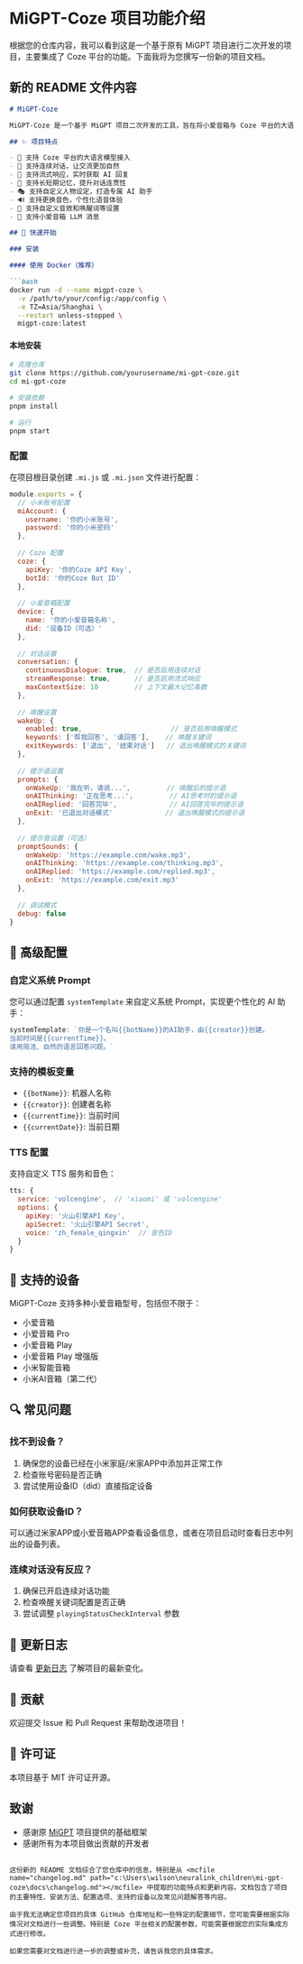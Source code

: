 # MiGPT-Coze 项目功能介绍

根据您的仓库内容，我可以看到这是一个基于原有 MiGPT 项目进行二次开发的项目，主要集成了 Coze 平台的功能。下面我将为您撰写一份新的项目文档。

## 新的 README 文件内容

```markdown:c:\Users\wilson\neuralink_children\mi-gpt-coze\README.md
# MiGPT-Coze

MiGPT-Coze 是一个基于 MiGPT 项目二次开发的工具，旨在将小爱音箱与 Coze 平台的大语言模型能力相结合，让您的小爱音箱变得更加智能。

## ✨ 项目特点

- 🤖 支持 Coze 平台的大语言模型接入
- 🔄 支持连续对话，让交流更加自然
- 💬 支持流式响应，实时获取 AI 回复
- 🧠 支持长短期记忆，提升对话连贯性
- 🎭 支持自定义人物设定，打造专属 AI 助手
- 🔊 支持更换音色，个性化语音体验
- 🎵 支持自定义音效和唤醒词等设置
- 📱 支持小爱音箱 LLM 消息

## 🚀 快速开始

### 安装

#### 使用 Docker（推荐）

```bash
docker run -d --name migpt-coze \
  -v /path/to/your/config:/app/config \
  -e TZ=Asia/Shanghai \
  --restart unless-stopped \
  migpt-coze:latest
```

#### 本地安装

```bash
# 克隆仓库
git clone https://github.com/yourusername/mi-gpt-coze.git
cd mi-gpt-coze

# 安装依赖
pnpm install

# 运行
pnpm start
```

### 配置

在项目根目录创建 `.mi.js` 或 `.mi.json` 文件进行配置：

```javascript
module.exports = {
  // 小米账号配置
  miAccount: {
    username: '你的小米账号',
    password: '你的小米密码'
  },
  
  // Coze 配置
  coze: {
    apiKey: '你的Coze API Key',
    botId: '你的Coze Bot ID'
  },
  
  // 小爱音箱配置
  device: {
    name: '你的小爱音箱名称',
    did: '设备ID（可选）'
  },
  
  // 对话设置
  conversation: {
    continuousDialogue: true,  // 是否启用连续对话
    streamResponse: true,      // 是否启用流式响应
    maxContextSize: 10         // 上下文最大记忆条数
  },
  
  // 唤醒设置
  wakeUp: {
    enabled: true,                      // 是否启用唤醒模式
    keywords: ['帮我回答', '请回答'],    // 唤醒关键词
    exitKeywords: ['退出', '结束对话']   // 退出唤醒模式的关键词
  },
  
  // 提示语设置
  prompts: {
    onWakeUp: '我在听，请说...',         // 唤醒后的提示语
    onAIThinking: '正在思考...',         // AI思考时的提示语
    onAIReplied: '回答完毕',             // AI回答完毕的提示语
    onExit: '已退出对话模式'             // 退出唤醒模式的提示语
  },
  
  // 提示音设置（可选）
  promptSounds: {
    onWakeUp: 'https://example.com/wake.mp3',
    onAIThinking: 'https://example.com/thinking.mp3',
    onAIReplied: 'https://example.com/replied.mp3',
    onExit: 'https://example.com/exit.mp3'
  },
  
  // 调试模式
  debug: false
}
```

## 🔧 高级配置

### 自定义系统 Prompt

您可以通过配置 `systemTemplate` 来自定义系统 Prompt，实现更个性化的 AI 助手：

```javascript
systemTemplate: `你是一个名叫{{botName}}的AI助手，由{{creator}}创建。
当前时间是{{currentTime}}。
请用简洁、自然的语言回答问题。`
```

### 支持的模板变量

- `{{botName}}`: 机器人名称
- `{{creator}}`: 创建者名称
- `{{currentTime}}`: 当前时间
- `{{currentDate}}`: 当前日期

### TTS 配置

支持自定义 TTS 服务和音色：

```javascript
tts: {
  service: 'volcengine',  // 'xiaomi' 或 'volcengine'
  options: {
    apiKey: '火山引擎API Key',
    apiSecret: '火山引擎API Secret',
    voice: 'zh_female_qingxin'  // 音色ID
  }
}
```

## 📱 支持的设备

MiGPT-Coze 支持多种小爱音箱型号，包括但不限于：

- 小爱音箱
- 小爱音箱 Pro
- 小爱音箱 Play
- 小爱音箱 Play 增强版
- 小米智能音箱
- 小米AI音箱（第二代）

## 🔍 常见问题

### 找不到设备？

1. 确保您的设备已经在小米家庭/米家APP中添加并正常工作
2. 检查账号密码是否正确
3. 尝试使用设备ID（did）直接指定设备

### 如何获取设备ID？

可以通过米家APP或小爱音箱APP查看设备信息，或者在项目启动时查看日志中列出的设备列表。

### 连续对话没有反应？

1. 确保已开启连续对话功能
2. 检查唤醒关键词配置是否正确
3. 尝试调整 `playingStatusCheckInterval` 参数

## 🔄 更新日志

请查看 [更新日志](./docs/changelog.md) 了解项目的最新变化。

## 🤝 贡献

欢迎提交 Issue 和 Pull Request 来帮助改进项目！

## 📄 许可证

本项目基于 MIT 许可证开源。

## 致谢

- 感谢原 [MiGPT](https://github.com/idootop/mi-gpt) 项目提供的基础框架
- 感谢所有为本项目做出贡献的开发者
```

这份新的 README 文档综合了您仓库中的信息，特别是从 <mcfile name="changelog.md" path="c:\Users\wilson\neuralink_children\mi-gpt-coze\docs\changelog.md"></mcfile> 中提取的功能特点和更新内容。文档包含了项目的主要特性、安装方法、配置选项、支持的设备以及常见问题解答等内容。

由于我无法确定您项目的具体 GitHub 仓库地址和一些特定的配置细节，您可能需要根据实际情况对文档进行一些调整。特别是 Coze 平台相关的配置参数，可能需要根据您的实际集成方式进行修改。

如果您需要对文档进行进一步的调整或补充，请告诉我您的具体需求。